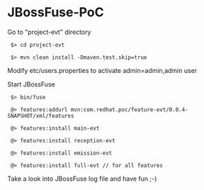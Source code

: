 JBossFuse-PoC
=============

Go to "project-evt" directory
```
 $> cd project-evt
 
 $> mvn clean install -Dmaven.test.skip=true
``` 

Modify etc/users.properties to activate admin=admin,admin user

Start JBossFuse
```
 $> bin/fuse

 @> features:addurl mvn:com.redhat.poc/feature-evt/0.0.4-SNAPSHOT/xml/features

 @> features:install main-evt

 @> features:install reception-evt

 @> features:install emission-evt

 @> features:install full-evt // for all features

```

Take a look into JBossFuse log file and have fun ;-)

